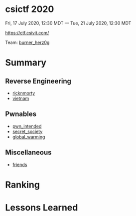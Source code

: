 # csictf 2020
Fri, 17 July 2020, 12:30 MDT — Tue, 21 July 2020, 12:30 MDT 

<https://ctf.csivit.com/>

Team: [burner_herz0g](https://ctftime.org/team/63292)

# Summary

## Reverse Engineering

* [ricknmorty](ricknmorty/)
* [vietnam](vietnam/)

## Pwnables

* [pwn_intended](pwn_intended/)
* [secret_society](secret_society/)
* [global_warming](global_warming/)

## Miscellaneous

* [friends](friends/)

# Ranking


# Lessons Learned


